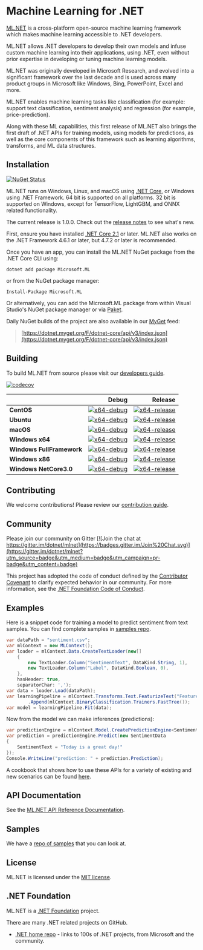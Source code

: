 

# Machine Learning for .NET

[ML.NET](https://www.microsoft.com/net/learn/apps/machine-learning-and-ai/ml-dotnet) is a cross-platform open-source machine learning framework which makes machine learning accessible to .NET developers.

ML.NET allows .NET developers to develop their own models and infuse custom machine learning into their applications, using .NET, even without prior expertise in developing or tuning machine learning models.

ML.NET was originally developed in Microsoft Research, and evolved into a significant framework over the last decade and is used across many product groups in Microsoft like Windows, Bing, PowerPoint, Excel and more.

ML.NET enables machine learning tasks like classification (for example: support text classification, sentiment analysis) and regression (for example, price-prediction).

Along with these ML capabilities, this first release of ML.NET also brings the first draft of .NET APIs for training models, using models for predictions, as well as the core components of this framework such as learning algorithms, transforms, and ML data structures. 

## Installation

[![NuGet Status](https://img.shields.io/nuget/vpre/Microsoft.ML.svg?style=flat)](https://www.nuget.org/packages/Microsoft.ML/)

ML.NET runs on Windows, Linux, and macOS using [.NET Core](https://github.com/dotnet/core), or Windows using .NET Framework. 64 bit is supported on all platforms. 32 bit is supported on Windows, except for TensorFlow, LightGBM, and ONNX related functionality.

The current release is 1.0.0. Check out the [release notes](docs/release-notes/1.0.0/release-1.0.0.md) to see what's new.

First, ensure you have installed [.NET Core 2.1](https://www.microsoft.com/net/learn/get-started) or later. ML.NET also works on the .NET Framework 4.6.1 or later, but 4.7.2 or later is recommended.

Once you have an app, you can install the ML.NET NuGet package from the .NET Core CLI using:
```
dotnet add package Microsoft.ML
```

or from the NuGet package manager:
```
Install-Package Microsoft.ML
```

Or alternatively, you can add the Microsoft.ML package from within Visual Studio's NuGet package manager or via [Paket](https://github.com/fsprojects/Paket).

Daily NuGet builds of the project are also available in our [MyGet](https://dotnet.myget.org/feed/dotnet-core/package/nuget/Microsoft.ML) feed:

> [https://dotnet.myget.org/F/dotnet-core/api/v3/index.json](https://dotnet.myget.org/F/dotnet-core/api/v3/index.json)

## Building

To build ML.NET from source please visit our [developers guide](docs/project-docs/developer-guide.md).

[![codecov](https://codecov.io/gh/dotnet/machinelearning/branch/master/graph/badge.svg?flag=production)](https://codecov.io/gh/dotnet/machinelearning)

|    | Debug | Release |
|:---|----------------:|------------------:|
|**CentOS**|[![x64-debug](https://dnceng.visualstudio.com/public/_apis/build/status/dotnet/machinelearning/MachineLearning-CI?branchName=master&jobname=Centos_x64_Netcoreapp30&configuration=Debug_Build)](https://dnceng.visualstudio.com/DotNet-Public/_build/latest?definitionId=104&branch=master)|[![x64-release](https://dnceng.visualstudio.com/public/_apis/build/status/dotnet/machinelearning/MachineLearning-CI?branchName=master&jobname=Centos_x64_Netcoreapp30&configuration=Release_Build)](https://dnceng.visualstudio.com/DotNet-Public/_build/latest?definitionId=104&branch=master)|
|**Ubuntu**|[![x64-debug](https://dnceng.visualstudio.com/public/_apis/build/status/dotnet/machinelearning/MachineLearning-CI?branchName=master&jobname=Ubuntu_x64_Netcoreapp21&configuration=Debug_Build)](https://dnceng.visualstudio.com/DotNet-Public/_build/latest?definitionId=104&branch=master)|[![x64-release](https://dnceng.visualstudio.com/public/_apis/build/status/dotnet/machinelearning/MachineLearning-CI?branchName=master&jobname=Ubuntu_x64_Netcoreapp21&configuration=Release_Build)](https://dnceng.visualstudio.com/DotNet-Public/_build/latest?definitionId=104&branch=master)|
|**macOS**|[![x64-debug](https://dnceng.visualstudio.com/public/_apis/build/status/dotnet/machinelearning/MachineLearning-CI?branchName=master&jobname=MacOS_x64_Netcoreapp21&configuration=Debug_Build)](https://dnceng.visualstudio.com/DotNet-Public/_build/latest?definitionId=104&branch=master)|[![x64-release](https://dnceng.visualstudio.com/public/_apis/build/status/dotnet/machinelearning/MachineLearning-CI?branchName=master&jobname=MacOS_x64_Netcoreapp21&configuration=Release_Build)](https://dnceng.visualstudio.com/DotNet-Public/_build/latest?definitionId=104&branch=master)|
|**Windows x64**|[![x64-debug](https://dnceng.visualstudio.com/public/_apis/build/status/dotnet/machinelearning/MachineLearning-CI?branchName=master&jobname=Windows_x64_Netcoreapp21&configuration=Debug_Build)](https://dnceng.visualstudio.com/DotNet-Public/_build/latest?definitionId=104&branch=master)|[![x64-release](https://dnceng.visualstudio.com/public/_apis/build/status/dotnet/machinelearning/MachineLearning-CI?branchName=master&jobname=Windows_x64_Netcoreapp21&configuration=Release_Build)](https://dnceng.visualstudio.com/DotNet-Public/_build/latest?definitionId=104&branch=master)|
|**Windows FullFramework**|[![x64-debug](https://dnceng.visualstudio.com/public/_apis/build/status/dotnet/machinelearning/MachineLearning-CI?branchName=master&jobname=Windows_x64_NetFx461&configuration=Debug_Build)](https://dnceng.visualstudio.com/DotNet-Public/_build/latest?definitionId=104&branch=master)|[![x64-release](https://dnceng.visualstudio.com/public/_apis/build/status/dotnet/machinelearning/MachineLearning-CI?branchName=master&jobname=Windows_x64_NetFx461&configuration=Release_Build)](https://dnceng.visualstudio.com/DotNet-Public/_build/latest?definitionId=104&branch=master)|
|**Windows x86**|[![x64-debug](https://dnceng.visualstudio.com/public/_apis/build/status/dotnet/machinelearning/MachineLearning-CI?branchName=master&jobName=Windows_x86_Netcoreapp21&configuration=Debug_Build)](https://dnceng.visualstudio.com/public/_build/latest?definitionId=104?branchName=master)|[![x64-release](https://dnceng.visualstudio.com/public/_apis/build/status/dotnet/machinelearning/MachineLearning-CI?branchName=master&jobName=Windows_x86_Netcoreapp21&configuration=Release_Build)](https://dnceng.visualstudio.com/public/_build/latest?definitionId=104?branchName=master)|
|**Windows NetCore3.0**|[![x64-debug](https://dnceng.visualstudio.com/public/_apis/build/status/dotnet/machinelearning/MachineLearning-CI?branchName=master&jobName=Windows_x64_Netcoreapp30&configuration=Debug_Build)](https://dnceng.visualstudio.com/public/_build/latest?definitionId=104?branchName=master)|[![x64-release](https://dnceng.visualstudio.com/public/_apis/build/status/dotnet/machinelearning/MachineLearning-CI?branchName=master&jobName=Windows_x64_Netcoreapp30&configuration=Release_Build)](https://dnceng.visualstudio.com/public/_build/latest?definitionId=104?branchName=master)|

## Contributing

We welcome contributions! Please review our [contribution guide](CONTRIBUTING.md).

## Community

Please join our community on Gitter [![Join the chat at https://gitter.im/dotnet/mlnet](https://badges.gitter.im/Join%20Chat.svg)](https://gitter.im/dotnet/mlnet?utm_source=badge&utm_medium=badge&utm_campaign=pr-badge&utm_content=badge)

This project has adopted the code of conduct defined by the [Contributor Covenant](https://contributor-covenant.org/) to clarify expected behavior in our community.
For more information, see the [.NET Foundation Code of Conduct](https://dotnetfoundation.org/code-of-conduct).

## Examples

Here is a snippet code for training a model to predict sentiment from text samples. You can find complete samples in [samples repo](https://github.com/dotnet/machinelearning-samples).

```C#
var dataPath = "sentiment.csv";
var mlContext = new MLContext();
var loader = mlContext.Data.CreateTextLoader(new[]
	{
		new TextLoader.Column("SentimentText", DataKind.String, 1),
		new TextLoader.Column("Label", DataKind.Boolean, 0),
	},
	hasHeader: true,
	separatorChar: ',');
var data = loader.Load(dataPath);
var learningPipeline = mlContext.Transforms.Text.FeaturizeText("Features", "SentimentText")
		.Append(mlContext.BinaryClassification.Trainers.FastTree());
var model = learningPipeline.Fit(data);
```

Now from the model we can make inferences (predictions):

```C#
var predictionEngine = mlContext.Model.CreatePredictionEngine<SentimentData, SentimentPrediction>(model);
var prediction = predictionEngine.Predict(new SentimentData
{
    SentimentText = "Today is a great day!"
});
Console.WriteLine("prediction: " + prediction.Prediction);
```
A cookbook that shows how to use these APIs for a variety of existing and new scenarios can be found [here](docs/code/MlNetCookBook.md).

## API Documentation

See the [ML.NET API Reference Documentation](https://docs.microsoft.com/en-us/dotnet/api/?view=ml-dotnet).

## Samples

We have a [repo of samples](https://github.com/dotnet/machinelearning-samples) that you can look at.

## License

ML.NET is licensed under the [MIT license](LICENSE).

## .NET Foundation

ML.NET is a [.NET Foundation](https://www.dotnetfoundation.org/projects) project.

There are many .NET related projects on GitHub.

- [.NET home repo](https://github.com/Microsoft/dotnet) - links to 100s of .NET projects, from Microsoft and the community.
